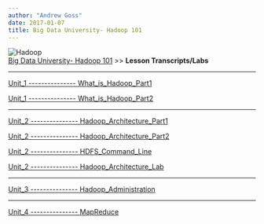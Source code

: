 ```yaml
---
author: "Andrew Goss"
date: 2017-01-07
title: Big Data University- Hadoop 101
---
```

![Hadoop](/img/post/hadoop.png "Hadoop")<br>
<a href="/2017/big-data-university--hadoop-101/">Big Data University- Hadoop 101</a> >> <b>Lesson Transcripts/Labs</b><br>
<hr>
<a href="/2017/big-data-university--hadoop-101/lesson_transcripts_labs/Unit_1_What_is_Hadoop_Part1">Unit_1 --------------- What_is_Hadoop_Part1</a>

<a href="/2017/big-data-university--hadoop-101/lesson_transcripts_labs/Unit_1_What_is_Hadoop_Part2">Unit_1 --------------- What_is_Hadoop_Part2</a>

<hr>

<a href="/2017/big-data-university--hadoop-101/lesson_transcripts_labs/Unit_2_Hadoop_Architecture_Part1">Unit_2 --------------- Hadoop_Architecture_Part1</a>

<a href="/2017/big-data-university--hadoop-101/lesson_transcripts_labs/Unit_2_Hadoop_Architecture_Part2">Unit_2 --------------- Hadoop_Architecture_Part2</a>

<a href="/2017/big-data-university--hadoop-101/lesson_transcripts_labs/Unit_2_HDFS_Command_Line">Unit_2 --------------- HDFS_Command_Line</a>

<a href="/2017/big-data-university--hadoop-101/lesson_transcripts_labs/Unit_2_Hadoop_Architecture_Lab">Unit_2 --------------- Hadoop_Architecture_Lab</a>

<hr>

<a href="/2017/big-data-university--hadoop-101/lesson_transcripts_labs/Unit_3_Hadoop_Administration">Unit_3 --------------- Hadoop_Administration</a>

<hr>

<a href="/2017/big-data-university--hadoop-101/lesson_transcripts_labs/Unit_4_MapReduce">Unit_4 --------------- MapReduce</a>